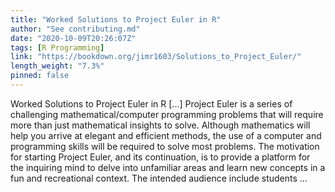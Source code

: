 ```yaml
---
title: "Worked Solutions to Project Euler in R"
author: "See contributing.md"
date: "2020-10-09T20:26:07Z"
tags: [R Programming]
link: "https://bookdown.org/jimr1603/Solutions_to_Project_Euler/"
length_weight: "7.3%"
pinned: false
---
```


Worked Solutions to Project Euler in R [...] Project Euler is a series of challenging mathematical/computer programming problems that will require more than just mathematical insights to solve. Although mathematics will help you arrive at elegant and efficient methods, the use of a computer and programming skills will be required to solve most problems. The motivation for starting Project Euler, and its continuation, is to provide a platform for the inquiring mind to delve into unfamiliar areas and learn new concepts in a fun and recreational context. The intended audience include students ...
